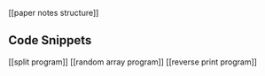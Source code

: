 [[paper notes structure]]
## Code Snippets
[[split program]]
[[random array program]]
[[reverse print program]]


